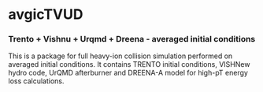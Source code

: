 # avgicTVUD

### Trento + Vishnu + Urqmd + Dreena  -  averaged initial conditions

This is a package for full heavy-ion collision simulation performed on averaged initial conditions. It contains TRENTO initial conditions,
VISHNew hydro code, UrQMD afterburner and DREENA-A model for high-pT energy loss calculations.